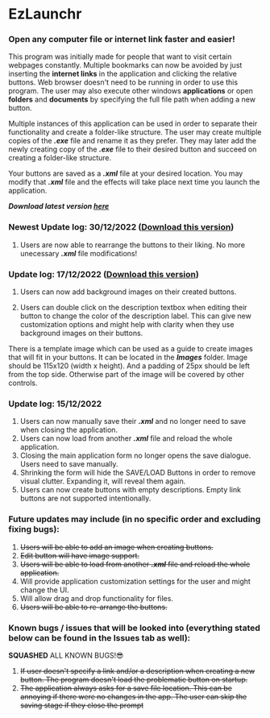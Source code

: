 # EzLaunchr
### **Open any computer file or internet link faster and easier!**

This program was initially made for people that want to visit certain webpages constantly. Multiple bookmarks can now be avoided by just inserting the **internet links** in the application and clicking the relative buttons. Web browser doesn't need to be running in order to use this program. The user may also execute other windows **applications** or open **folders** and **documents** by specifying the full file path when adding a new button.

Multiple instances of this application can be used in order to separate their functionality and create a folder-like structure. The user may create multiple copies of the **_.exe_** file and rename it as they prefer. They may later add the newly creating copy of the **_.exe_** file to their desired button and succeed on creating a folder-like structure.

Your buttons are saved as a **_.xml_** file at your desired location. You may modify that **_.xml_** file and the effects will take place next time you launch the application.

**_Download latest version [here](https://github.com/GianniosApostolos/EzLaunchr/releases)_**


### Newest Update log: 30/12/2022 ([Download this version](https://github.com/GianniosApostolos/EzLaunchr/releases/tag/v1.0.1))
1) Users are now able to rearrange the buttons to their liking. No more unecessary **_.xml_** file modifications!

### Update log: 17/12/2022 ([Download this version](https://github.com/GianniosApostolos/EzLaunchr/releases/tag/v1.0.0.2))
1) Users can now add background images on their created buttons.

2) Users can double click on the description textbox when editing their button to change the color of the description label. This can give new customization options and might help with clarity when they use background images on their buttons.

There is a template image which can be used as a guide to create images that will fit in your buttons. It can be located in the **_Images_** folder. Image should be 115x120 (width x height). And a padding of 25px should be left from the top side. Otherwise part of the image will be covered by other controls. 


### Update log: 15/12/2022

1) Users can now manually save their **_.xml_** and no longer need to save when closing the application.
2) Users can now load from another **_.xml_** file and reload the whole application.
3) Closing the main application form no longer opens the save dialogue. Users need to save manually.
4) Shrinking the form will hide the SAVE/LOAD Buttons in order to remove visual clutter. Expanding it, will reveal them again.
5) Users can now create buttons with empty descriptions. Empty link buttons are not supported intentionally.


### Future updates may include (in no specific order and excluding fixing bugs):

1)  ~~Users will be able to add an image when creating buttons.~~
2)  ~~Edit button will have image support.~~
3)  ~~Users will be able to load from another **_.xml_** file and reload the whole application.~~
4)  Will provide application customization settings for the user and might change the UI.
5)  Will allow drag and drop functionality for files.
6)  ~~Users will be able to re-arrange the buttons.~~ 

### Known bugs / issues that will be looked into (everything stated below can be found in the Issues tab as well):

**SQUASHED** ALL KNOWN BUGS!😎


1)  ~~If user doesn't specify a link and/or a description when creating a new button. The program doesn't load the problematic button on startup.~~
2)  ~~The application always asks for a save file location. This can be annoying if there were no changes in the app. The user can skip the saving stage if they  close the prompt~~
